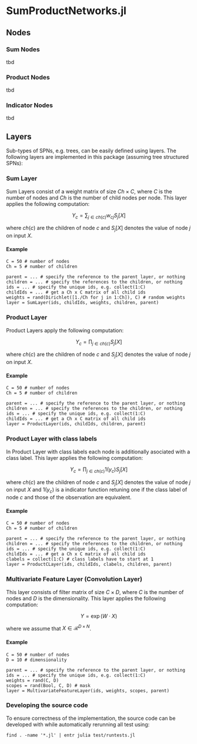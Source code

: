 # SumProductNetworks.jl

## Nodes

### Sum Nodes
tbd
### Product Nodes
tbd
### Indicator Nodes
tbd
## Layers

Sub-types of SPNs, e.g. trees, can be easily defined using layers. The following layers are implemented in this package (assuming tree structured SPNs):

### Sum Layer
Sum Layers consist of a weight matrix of size $Ch \times C$, where $C$ is the number of nodes and $Ch$ is the number of child nodes per node. This layer applies the following computation:

$$
Y_c = \sum_{j \in ch(c)} w_{cj} S_j[X]
$$

where $ch(c)$ are the children of node $c$ and $S_{j}[X]$ denotes the value of node $j$ on input $X$.

#### Example
```
C = 50 # number of nodes
Ch = 5 # number of children

parent = ... # specify the reference to the parent layer, or nothing
children = ... # specify the references to the children, or nothing
ids = ... # specify the unique ids, e.g. collect(1:C)
childIds = ... # get a Ch x C matrix of all child ids
weights = rand(Dirichlet([1./Ch for j in 1:Ch]), C) # random weights
layer = SumLayer(ids, childIds, weights, children, parent)

```

### Product Layer
Product Layers apply the following computation:

$$
Y_c = \prod_{j \in ch(c)} S_j[X]
$$

where $ch(c)$ are the children of node $c$ and $S_{j}[X]$ denotes the value of node $j$ on input $X$.

#### Example
```
C = 50 # number of nodes
Ch = 5 # number of children

parent = ... # specify the reference to the parent layer, or nothing
children = ... # specify the references to the children, or nothing
ids = ... # specify the unique ids, e.g. collect(1:C)
childIds = ... # get a Ch x C matrix of all child ids
layer = ProductLayer(ids, childIds, children, parent)

```

### Product Layer with class labels
In Product Layer with class labels each node is additionally asociated with a class label. This layer applies the following computation:

$$
Y_c = \prod_{j \in ch(c)} \mathcal{1}(y_c)  S_j[X]
$$

where $ch(c)$ are the children of node $c$ and $S_{j}[X]$ denotes the value of node $j$ on input $X$ and $\mathcal{1}(y_c)$ is a indicator function retuning one if the class label of node $c$ and those of the observation are equivalent.

#### Example
```
C = 50 # number of nodes
Ch = 5 # number of children

parent = ... # specify the reference to the parent layer, or nothing
children = ... # specify the references to the children, or nothing
ids = ... # specify the unique ids, e.g. collect(1:C)
childIds = ... # get a Ch x C matrix of all child ids
clabels = collect(1:C) # class labels have to start at 1
layer = ProductCLayer(ids, childIds, clabels, children, parent)

```

### Multivariate Feature Layer (Convolution Layer)
This layer consists of filter matrix of size $C \times D$, where $C$ is the number of nodes and $D$ is the dimensionality. This layer applies the following computation:

$$
Y = \exp( W \cdot X )
$$

where we assume that $X \in \mathcal{R}^{D \times N}$.

#### Example
```
C = 50 # number of nodes
D = 10 # dimensionality

parent = ... # specify the reference to the parent layer, or nothing
ids = ... # specify the unique ids, e.g. collect(1:C)
weights = rand(C, D)
scopes = rand(Bool, C, D) # mask
layer = MultivariateFeatureLayer(ids, weights, scopes, parent)

```


### Developing the source code
To ensure correctness of the implementation, the source code can be developed with while automatically rerunning all test using:

```
find . -name '*.jl' | entr julia test/runtests.jl
```
